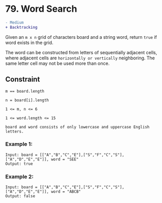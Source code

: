 # 79. Word Search

```diff 
- Medium
+ Backtracking
```

Given an ```m x n``` grid of characters board and a string word, return ```true``` if word exists in the grid.

The word can be constructed from letters of sequentially adjacent cells, where adjacent cells are ```horizontally or vertically``` neighboring. The same letter cell may not be used more than once.

## Constraint
```m == board.length```

```n = board[i].length```

```1 <= m, n <= 6```

```1 <= word.length <= 15```

```board and word consists of only lowercase and uppercase English letters.```

### Example 1:
```
Input: board = [["A","B","C","E"],["S","F","C","S"],["A","D","E","E"]], word = "SEE"
Output: true

```
### Example 2:
```
Input: board = [["A","B","C","E"],["S","F","C","S"],["A","D","E","E"]], word = "ABCB"
Output: false
```